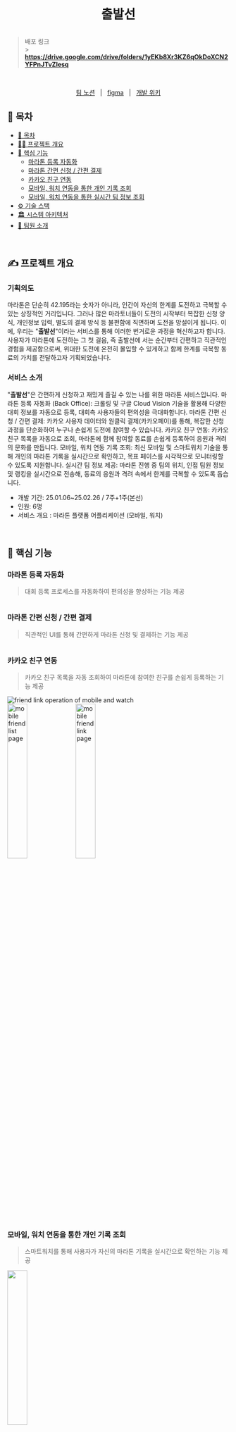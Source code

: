 <div align="center">
  <h1>출발선</h1>
  
<img alt='' src="https://github.com/user-attachments/assets/c2db31d1-f3d4-4dcd-b77a-ac4dfe3c3351" />
</div>

> 배포 링크 <br /> > **https://drive.google.com/drive/folders/1yEKb8Xr3KZ6qOkDoXCN2YFPnJTvZlesq**

<br/>

<p align=center>
  <a href="https://seemly-watercress-ad1.notion.site/A808-174ea78af86480e082a1f97c699a4900?pvs=4">팀 노션</a>
  &nbsp; | &nbsp; 
  <a href="https://www.figma.com/design/0pk2ab9dAFeweuNbEWo9Fi/%EA%BC%AC%EB%A7%88-%ED%94%84%EB%A1%9C%EC%A0%9D%ED%8A%B8?node-id=1-2&p=f&t=bluw91USVGKrm0Bn-0">figma</a> 
  &nbsp; | &nbsp; 
  <a href="https://seemly-watercress-ad1.notion.site/174ea78af8648193bc0cf80ab138a550?v=174ea78af86481b9a5f9000cfbd74ede&pvs=4">개발 위키</a>
</p>

## 📄 목차

- [📄 목차](#-목차)
- [✍🏻 프로젝트 개요](#✍🏻-프로젝트-개요)
- [🚀 핵심 기능](#🚀-핵심-기능)
  - [마라톤 등록 자동화](#마라톤-등록-자동화)
  - [마라톤 간편 신청 / 간편 결제](#마라톤-간편-신청--간편-결제)
  - [카카오 친구 연동](#카카오-친구-연동)
  - [모바일, 워치 연동을 통한 개인 기록 조회](#모바일-워치-연동을-통한-실시간-팀-정보-조회)
  - [모바일, 워치 연동을 통한 실시간 팀 정보 조회](#모바일-워치-연동을-통한-실시간-팀-정보-조회)
- [⚙️ 기술 스택](#️-기술-스택)
- [🏛️ 시스템 아키텍처](#️-시스템-아키텍처)
- [🧡 팀원 소개](#-팀원-소개)

<br />

## ✍ 프로젝트 개요

### 기획의도
마라톤은 단순히 42.195라는 숫자가 아니라, 인간이 자신의 한계를 도전하고 극복할 수 있는 상징적인 거리입니다. 그러나 많은 마라토너들이 도전의 시작부터 복잡한 신청 양식, 개인정보 입력, 별도의 결제 방식 등 불편함에 직면하며 도전을 망설이게 됩니다.
이에, 우리는 "**출발선**"이라는 서비스를 통해 이러한 번거로운 과정을 혁신하고자 합니다. 사용자가 마라톤에 도전하는 그 첫 걸음, 즉 출발선에 서는 순간부터 간편하고 직관적인 경험을 제공함으로써,
위대한 도전에 온전히 몰입할 수 있게하고 함께 한계를 극복할 동료의 가치를 전달하고자 기획되었습니다.

### 서비스 소개
"**출발선**"은 간편하게 신청하고 재밌게 즐길 수 있는 나를 위한 마라톤 서비스입니다.
마라톤 등록 자동화 (Back Office): 크롤링 및 구글 Cloud Vision 기술을 활용해 다양한 대회 정보를 자동으로 등록, 대회측 사용자들의 편의성을 극대화합니다.
마라톤 간편 신청 / 간편 결제: 카카오 사용자 데이터와 원클릭 결제(카카오페이)를 통해, 복잡한 신청 과정을 단순화하여 누구나 손쉽게 도전에 참여할 수 있습니다.
카카오 친구 연동: 카카오 친구 목록을 자동으로 조회, 마라톤에 함께 참여할 동료를 손쉽게 등록하여 응원과 격려의 문화를 만듭니다.
모바일, 워치 연동 기록 조회: 최신 모바일 및 스마트워치 기술을 통해 개인의 마라톤 기록을 실시간으로 확인하고, 목표 페이스를 시각적으로 모니터링할 수 있도록 지원합니다.
실시간 팀 정보 제공: 마라톤 진행 중 팀의 위치, 인접 팀원 정보 및 랭킹을 실시간으로 전송해, 동료의 응원과 격려 속에서 한계를 극복할 수 있도록 돕습니다.

- 개발 기간: 25.01.06~25.02.26 / 7주+1주(본선)
- 인원: 6명
- 서비스 개요 : 마라톤 플랫폼 어플리케이션 (모바일, 워치)

<br />

## 🚀 핵심 기능

### 마라톤 등록 자동화

> 대회 등록 프로세스를 자동화하여 편의성을 향상하는 기능 제공
> <br>

<img alt='' src="https://github.com/user-attachments/assets/e61c21e5-557e-4a58-bbcc-e4b5679bbb47" />

### 마라톤 간편 신청 / 간편 결제

> 직관적인 UI를 통해 간편하게 마라톤 신청 및 결제하는 기능 제공

<img alt='' src="https://github.com/user-attachments/assets/2693760f-a7bd-42a4-b161-df04fa917803" />

### 카카오 친구 연동

> 카카오 친구 목록을 자동 조회하여 마라톤에 참여한 친구를 손쉽게 등록하는 기능 제공

<img alt='friend link operation of mobile and watch' src="https://github.com/user-attachments/assets/f401b4fe-bd9d-47fe-8f00-76a9a3f2ebde" />

<br />

<img width="30%" alt='mobile friend list page' src="https://github.com/user-attachments/assets/8b6407b7-d646-4eb0-9d77-8393c66af853" />
<img width="30%" alt='mobile friend link page' src="https://github.com/user-attachments/assets/6b670a61-29c3-4072-aa70-67b335644bfe" />

### 모바일, 워치 연동을 통한 개인 기록 조회

> 스마트워치를 통해 사용자가 자신의 마라톤 기록을 실시간으로 확인하는 기능 제공

<img width="30%" alt='' src="https://github.com/user-attachments/assets/e69a4217-dca2-4771-9719-cedbd2347307" />

### 모바일, 워치 연동을 통한 실시간 팀 정보 조회

> 마라톤이 진행중일 때 스마트워치를 통해 팀의 실시간 위치, 인접 팀원 정보, 랭킹을 제공

<img width="60%" alt='' src="https://github.com/user-attachments/assets/3b86174d-e956-4fc7-a8d7-de7a3bc708fb" />

<br>
<br>

## ⚙️ 기술 스택

<table>
    <thead>
        <tr>
            <th>분류</th>
            <th>기술 스택</th>
        </tr>
    </thead>
    <tbody>
        <tr>
            <td><p>백엔드</p></td>
            <td>
                <img src="https://img.shields.io/badge/Java-007396?logo=java&logoColor=white"/>
                <img src="https://img.shields.io/badge/Spring%20Boot-6DB33F?logo=springboot&logoColor=white"/>
            </td>
        </tr>
        <tr>
            <td><p>DB</p></td>
            <td>
                <img src="https://img.shields.io/badge/MySQL-4479A1?logo=mysql&logoColor=white"/>
            </td>
        </tr>
        <tr>
            <td><p>모바일 &amp; Watch</p></td>
            <td>
                <img src="https://img.shields.io/badge/Kotlin-0095D5?logo=kotlin&logoColor=white"/>
                <img src="https://img.shields.io/badge/Room-009688?logo=android&logoColor=white"/>
                <img src="https://img.shields.io/badge/Retrofit-FF6F00?logo=retrofit&logoColor=white"/>
                <img src="https://img.shields.io/badge/Jetpack%20Compose-4285F4?logo=android&logoColor=white"/>
            </td>
        </tr>
        <tr>
            <td><p>API</p></td>
            <td>
                <img src="https://img.shields.io/badge/FCM-FFCA28?logo=firebase&logoColor=black"/>
                <img src="https://img.shields.io/badge/Realtime%20DB-FFCA28?logo=firebase&logoColor=black"/>
                <img src="https://img.shields.io/badge/Google%20Vision%20API-4285F4?logo=google&logoColor=white"/>
                <img src="https://img.shields.io/badge/Google%20Document%20AI-4285F4?logo=google&logoColor=white"/>
                <img src="https://img.shields.io/badge/OpenAI-412991?logo=openai&logoColor=white"/>
                <img src="https://img.shields.io/badge/Kakao%20OAuth-FFCD00?logo=kakao&logoColor=black"/>
                <img src="https://img.shields.io/badge/Kakao%20Pay-FFCD00?logo=kakao&logoColor=black"/>
                <img src="https://img.shields.io/badge/Open%20Banking-0066FF?logo=bank&logoColor=white"/>
            </td>
        </tr>
        <tr>
            <td><p>협업</p></td>
            <td>
                <img src="https://img.shields.io/badge/Git-F05032?logo=git&logoColor=white"/>
                <img src="https://img.shields.io/badge/GitLab-FCA121?logo=gitlab&logoColor=white"/>
                <img src="https://img.shields.io/badge/Jira-0052CC?logo=jira&logoColor=white"/>
                <img src="https://img.shields.io/badge/Notion-000000?logo=notion&logoColor=white"/>
                <img src="https://img.shields.io/badge/Figma-F24E1E?logo=figma&logoColor=white"/>
            </td>
        </tr>
        <tr>
            <td><p>인프라</p></td>
            <td>
                <img src="https://img.shields.io/badge/Jenkins-D24939?logo=jenkins&logoColor=white"/>
                <img src="https://img.shields.io/badge/NGINX-009639?logo=nginx&logoColor=white"/>
                <img src="https://img.shields.io/badge/Docker-2496ED?logo=docker&logoColor=white"/>
                <img src="https://img.shields.io/badge/AWS-232F3E?logo=amazon-aws&logoColor=white"/>
            </td>
        </tr>
    </tbody>
</table>

<br />

## 🏛️ 시스템 아키텍처

![시스템 아키텍처](https://github.com/user-attachments/assets/55010712-1688-4967-9810-4df6ece293da)
<br />

## 🛠️ 기술적 도전
### REST API, Firebase RealTime Database, Bluetooth 등 다양한 통신 프로토콜 사용으로 인한 데이터 일관성 및 관리
- 각 프로토콜의 역할과 데이터 흐름을 명확히 문서화하여 예외 상황에 대응할 수 있도록 설계함
- 데이터 변환 및 중앙화: 데이터 형식을 표준화(하나의 dto로 정의)하고, 변환 로직을 중앙 집중식으로 관리하여 일관성을 확보함

### 실시간 GPS 통신이 백그라운드에서 동작하지 않는 문제
- MVVM(Movel-View-ViewModel) 아키텍쳐를 도입해 기존 구조에서 원할하지 않던 비동기 데이터 처리와 상태 관리를 해결하고 구조적 유연성과 유지보수성을 개선함
- 개선된 구조를 바탕으로 백그라운드 서비스를 포어그라운드 서비스로 전환하여, 서비스가 지속적으로 실행되도록 변경

### 제한된 자원 환경에서의 실시간 이벤트 처리 및 통신 최적화
- 이벤트 처리 시 DataClient를 활용하여  데이터 송수신 및 이벤트 전달을 구현함
- 통신 흐름, 통신 주기, 연산 로직 등을 최적화하여 워치와 모바일의 부족한 자원을 효율적으로 사용함

### 앱의 비정상 종료에 따른 데이터 소실 및 서비스 복구 불가능 문제
- 앱 내에 ROOM DB를 도입하여, 실시간 데이터 업데이트에 필요한 데이터를 로컬 데이터베이스에 저장하도록 구현함
- 앱이 비정상 종료되더라도, 재실행 후 로컬에 저장된 데이터를 기반으로 안정적으로 서비스 복구가 가능하게함

<br>

## 🧡 팀원 소개

|                                    김용현                                     |                                    이재훈                                     |                                                        김지수                                                        |                                                             박민경                                                              |                                     백지민                                     |                                    이주호                                     |
| :---------------------------------------------------------------------------: | :---------------------------------------------------------------------------: | :------------------------------------------------------------------------------------------------------------------: | :-----------------------------------------------------------------------------------------------------------------------------: | :----------------------------------------------------------------------------: | :---------------------------------------------------------------------------: |
| <img src="https://avatars.githubusercontent.com/u/86294007?v=4" width="120"/> | <img src="https://avatars.githubusercontent.com/u/62222791?v=4" width="120"/> | <img src="https://github.com/LuizyHub/exam-lab/assets/120697456/5392a423-dc8e-447d-bbb4-c2df055653a3" width="120" /> | <img src="https://avatars.githubusercontent.com/u/175905209?s=400&u=63d5baa238a89718fb843283795a9c68cce610fb&v=4" width="120"/> | <img src="https://avatars.githubusercontent.com/u/175587334?v=4" width="120"/> | <img src="https://avatars.githubusercontent.com/u/84345021?v=4" width="120"/> |
|                                 **BE, 팀장**                                  |                                    **BE**                                     |                                                    **BE, Infra**                                                     |                                                             **FE**                                                              |                                     **FE**                                     |                                  **FE 팀장**                                  |
|                   [@y0nghyun](https:///github.com/y0nghyun)                   |              [@potential1205](https://github.com/potential1205)               |                                      [@jisu-0305](https://github.com/jisu-0305)                                      |                                            [@mmmmingb](https://github.com/mmmmingb)                                             |                    [@eosa1414](https://github.com/eosa1414)                    |                   [@joeholee](https://github.com/joeholee)                    |

| Contributors | Role                       | Position                                                                                                                                                                                                                                                                                                                                                                                                                                                                                                                                                                                                                                                                                                                                                                                                                                                                                                                                                                  |
| ------------ | -------------------------- | ------------------------------------------------------------------------------------------------------------------------------------------------------------------------------------------------------------------------------------------------------------------------------------------------------------------------------------------------------------------------------------------------------------------------------------------------------------------------------------------------------------------------------------------------------------------------------------------------------------------------------------------------------------------------------------------------------------------------------------------------------------------------------------------------------------------------------------------------------------------------------------------------------------------------------------------------------------------------- |
| 김용현       | 팀장, <br /> Backend       | - **유저 자동화 구현:** 카카오 OAuth를 통한 유저, 친구 자동 업데이트 구현 <br> - **결제 자동화 구현**: 카카오페이 간편결제, 오픈뱅킹 자동이체를 통한 결제 자동화 구현<br> - **알림 시스템 구현**: Firebase Cloud Messaging을 통해 신청 시 친구에게 모바일 알림<br> - **모바일**: RoomDB 마라톤 초기 정보 저장, 페이스 세팅 구현 <br> - **Watch**: 워치 팀 화면 이벤트, 진동 설계                                                                                                                                                                                                                                                                                                                                                                                                                                                                                                                                                                                          |
| 이재훈       | 팀원, <br /> Backend       | - **API 구현:** 마라톤 자동 등록, 마라톤 조회 및 필터링, 마라톤 신청 내역 관리 구현 <br> - **시스템 설계 :** ERD 구조, 통신 흐름 및 방법 설계 <br> - **통신 구현:** : DataClient를 활용한 이벤트 기반 Bluetooth 통신 구현 (워치<->모바일), Retrofit을 활용한 REST API 통신 구현 (모바일 <-> 서버), FireBase RealTime Database를 활용한 실시간 데이터 가공 및 연산 알고리즘 구현 (평균 페이스 평가, 이동거리에 따른 랭킹 계산 등)                                                                                                                                                                                                                                                                                                                                                                                                                                                                                                                                          |
| 김지수       | 팀원, <br /> Backend       | - **신청 자동화 구현:** Chrome Driver, Selenium을 통한 마라톤 신청 폼 자동작성 및 API 구현 <br> - **서버 설정 진행:** 클라우드 서버에 Docker out of Docker방식과 Nginx를 통한 서버 구성 진행 <br> - **자동배포 구축:** Jenkins와 GitLab Webhook을 통한 자동배포 구축 <br> - **API 구현:** 모바일 <-> FireBase Realtime DataBase 통신 연결 및 누적거리, 마라톤 종료 API 구현 <br> - **데이터 스케줄러 적용:** Firebase Cloud Functions를 통한 Realtime Database 데이터 TTL구현                                                                                                                                                                                                                                                                                                                                                                                                                                                                                             |
| 박민경       | 팀원, <br /> Frontend      | - **워치 앱 화면 개발:** 마라톤 진행 시 개인 화면, 팀 화면 구현 <br> - **ViewPager2 활용한 화면 전환:** 개인 화면 터치 시 내용 변환 및 슬라이드 시 팀 화면으로 전환, 이벤트 발생 시 자동 화면 전환 구현 <br> - **모바일 화면 개발:** 신청 내역 및 친구 목록, 설정 화면 구현 <br> - **공통 컴포넌트 개발:** UI 재사용성을 고려한 공통 컴포넌트 설계 및 구현 <br> - **Figma 작업 :** 모바일 앱 UI/UX 디자인 일부 기여 <br>                                                                                                                                                                                                                                                                                                                                                                                                                                                                                                                                                  |
| 백지민       | 팀원, <br /> Frontend      | - **Figma 작업:** 전반적인 모바일&워치 UI/UX 디자인, 서비스명 작명 및 컨셉 색상 구성, 로고 제작<br> - **모바일 앱 화면 개발:** 메인 화면(마라톤 목록 필터링), 설정, 대회 상세, 결제 페이지(결제하기/결제 완료 및 실패), 달려보기(워치 연동 부분) 화면 구현, 전반적인 UI 여백 조정<br> - **공통 컴포넌트 개발:** UI 재사용성을 고려한 공통 컴포넌트 설계 및 구현(바텀 시트-모바일용 모달창, top bar 및 bottom bar)<br> - **워치 앱 화면 개발:** 다른 사람의 위치를 도로 형태로 확인 가능한 워치 화면 구현(정규화식을 이용하여 실제 거리 비율에 따라 위치 배치, 도로 애니메이션 동작)<br> - **카카오 로그인 구현:** 카카오 API를 이용하여 간편 로그인 처리(사업자 등록 없이 친구 동의 권한을 받기 위하여 카카오 SDK로 구현 후 웹 방식으로 수정) <br> - **APK 배포:** 안드로이드 스튜디오로부터 APK 파일 추출 및 [구글 드라이브](https://drive.google.com/drive/folders/1yEKb8Xr3KZ6qOkDoXCN2YFPnJTvZlesq)로의 배포(\*관련 문의: [이메일로](mailto:eosa1414@gmail.com)) <br> |
| 이주호       | 팀원, <br /> Frontend 팀장 | - **프로젝트 구조 설계:** 유지보수성과 확장성을 고려하여 안드로이드 및 워치 애플리케이션의 구조 설계 <br> - **카카오페이 결제 구현 :** 카카오페이 API를 활용한 결제 페이지 개발 및 결제 성공/실패/완료 처리 <br> - **모바일-워치 간 통신:** DataClient를 활용한 블루투스 기반의 이벤트 송수신 시스템 구축 <br> - **워치 앱 화면 개발 :** 마라톤 출발 및 종료 화면 개발 <br> - **약관 모달 구현:** 마라톤 신청 시 약관 동의 모달 창 개발 <br> - **공통 컴포넌트 개발:** UI 재사용성을 고려한 공통 컴포넌트 설계 및 구현 <br> - **Figma 작업 :** 모바일 앱 UI/UX 디자인 일부 기여 <br> - **영상 포트폴리오 제작:** 프로젝트 홍보 및 소개 영상 기획 및 제작 <br>                                                                                                                                                                                                                                                                                                             |
